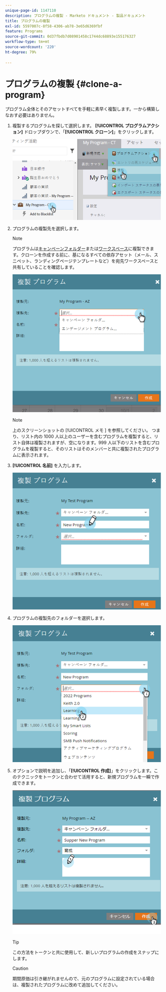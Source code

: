 ```yaml
---
unique-page-id: 1147110
description: プログラムの複製 - Marketo ドキュメント - 製品ドキュメント
title: プログラムの複製
exl-id: 5597007c-8f58-4306-ab78-3e65d6369fbf
feature: Programs
source-git-commit: 0d37fbdb7d08901458c1744dc68893e155176327
workflow-type: tm+mt
source-wordcount: '220'
ht-degree: 79%

---
```


# プログラムの複製 {#clone-a-program}

プログラム全体とそのアセットすべてを手軽に素早く複製します。一から構築しなおす必要はありません。

1. 複製するプログラムを探して選択します。 **[!UICONTROL プログラムアクション]** ドロップダウンで、「**[!UICONTROL クローン]**」をクリックします。

   ![](assets/image2014-9-5-14-3a31-3a49.png)

1. プログラムの複製先を選択します。

   >[!NOTE]
   >
   >プログラムは[キャンペーン](/help/marketo/product-docs/core-marketo-concepts/miscellaneous/create-new-campaign-folder.md)[フォルダー](/help/marketo/product-docs/core-marketo-concepts/miscellaneous/create-new-campaign-folder.md)または[ワークスペース](/help/marketo/product-docs/administration/workspaces-and-person-partitions/create-a-new-workspace.md)に複製できます。クローンを作成する前に、基になるすべての依存アセット（メール、スニペット、ランディングページテンプレートなど）を宛先ワークスペースと共有していることを確認します。

   ![](assets/cloneto.png)

   >[!NOTE]
   >
   >上のスクリーンショットの [!UICONTROL  メモ ] を参照してください。 つまり、リスト内の 1000 人以上のユーザーを含むプログラムを複製すると、リスト自体は複製されますが、空になります。999 人以下のリストを含むプログラムを複製すると、そのリストはそのメンバーと共に複製されたプログラムに表示されます。

1. **[!UICONTROL 名前]** を入力します。

   ![](assets/cloneprogramname.png)

1. プログラムの複製先のフォルダーを選択します。

   ![](assets/choosefolderclone.png)

1. オプションで説明を追加し、「**[!UICONTROL 作成]**」をクリックします。このテクニックをトークンと合わせて活用すると、新規プログラムを一瞬で作成できます。

   ![](assets/createclone.png)

   >[!TIP]
   >
   >この方法をトークンと共に使用して、新しいプログラムの作成をスナップにします。

   >[!CAUTION]
   >
   >期間原価は引き継がれませんので、元のプログラムに設定されている場合は、複製されたプログラムに改めて追加してください。
